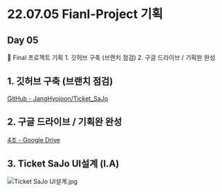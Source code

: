 # 22.07.05 Fianl-Project 기획

## Day 05

<aside>
🔑 Final 프로젝트 기획 
1. 깃허브 구축 (브랜치 점검)
2. 구글 드라이브 / 기획완 완성

</aside>

## 1. 깃허브 구축 (브랜치 점검)

[GitHub - JangHyojoon/Ticket_SaJo](https://github.com/JangHyojoon/Ticket_SaJo)

## 2. 구글 드라이브 / 기획완 완성

[4조 - Google Drive](https://drive.google.com/drive/folders/1KqV5xriKfJpFU2fumNHDf0K5bqJl6GD6)

## 3. Ticket SaJo UI설계 (I.A)

![Ticket SaJo UI설계.jpg](22%2007%2005%20Fianl-Project%20%E1%84%80%E1%85%B5%E1%84%92%E1%85%AC%E1%86%A8%2044e4d6e1114648b98c7ce828402c1300/Ticket_SaJo_UI%EC%84%A4%EA%B3%84.jpg)